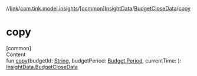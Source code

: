 //[link](../../../index.md)/[com.tink.model.insights](../../index.md)/[[common]InsightData](../index.md)/[BudgetCloseData](index.md)/[copy](copy.md)



# copy  
[common]  
Content  
fun [copy](copy.md)(budgetId: [String](https://kotlinlang.org/api/latest/jvm/stdlib/kotlin/-string/index.html), budgetPeriod: [Budget.Period](../../../com.tink.model.budget/[common]-budget/-period/index.md), currentTime: <ERROR CLASS>): [InsightData.BudgetCloseData](index.md)  



